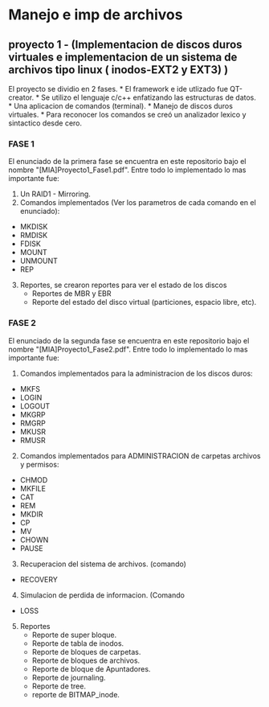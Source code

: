 # Manejo e imp de archivos 
## proyecto 1 - (Implementacion de discos duros virtuales e implementacion de un sistema de archivos tipo linux ( inodos-EXT2 y EXT3) )
El proyecto se dividio en 2 fases. 
    * El framework e ide utlizado fue QT-creator.
    * Se utilizo el lenguaje c/c++ enfatizando las estructuras de datos. 
    * Una aplicacion de comandos (terminal).
    * Manejo de discos duros virtuales.
    * Para reconocer los comandos se creó un analizador lexico y sintactico desde cero.

### FASE 1 
El enunciado de la primera fase se encuentra en este repositorio bajo el nombre "[MIA]Proyecto1_Fase1.pdf".
Entre todo lo implementado lo mas importante fue: 
1. Un RAID1 - Mirroring. 
2. Comandos implementados (Ver los parametros de cada comando en el enunciado): 
* MKDISK
* RMDISK
* FDISK 
* MOUNT 
* UNMOUNT
* REP
3. Reportes, se crearon reportes para ver el estado de los discos 
    * Reportes de MBR y EBR
    * Reporte del estado del disco virtual (particiones, espacio libre, etc).

### FASE 2
El enunciado de la segunda fase se encuentra en este repositorio bajo el nombre "[MIA]Proyecto1_Fase2.pdf".
Entre todo lo implementado lo mas importante fue: 

1. Comandos implementados para la administracion de los discos duros: 
* MKFS
* LOGIN 
* LOGOUT 
* MKGRP
* RMGRP 
* MKUSR
* RMUSR 

2. Comandos implementados para ADMINISTRACION de carpetas archivos y permisos: 
* CHMOD 
* MKFILE 
* CAT 
* REM 
* MKDIR 
* CP 
* MV 
* CHOWN 
* PAUSE 
3. Recuperacion del sistema de archivos. (comando) 
* RECOVERY 
    
4. Simulacion de perdida de informacion. (Comando
* LOSS
5. Reportes 
    * Reporte de super bloque. 
    * Reporte de tabla de inodos. 
    * Reporte de bloques de carpetas. 
    * Reporte de bloques de archivos.
    * Reporte de bloque de Apuntadores. 
    * Reporte de journaling.
    * Reporte de tree. 
    * reporte de BITMAP_inode. 
 

